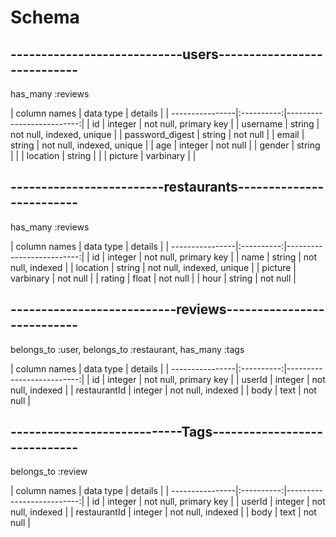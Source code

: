 <h1>Schema</h1>
<h2>----------------------------users----------------------------</h2>
<p>has_many :reviews</p>
| column names    | data type  | details                   |
| ----------------|:----------:|--------------------------:|
| id              | integer    | not null, primary key     |
| username        | string     | not null, indexed, unique |
| password_digest | string     | not null                  |
| email           | string     | not null, indexed, unique |  
| age             | integer    | not null                  |
| gender          | string     |                           |
| location        | string     |                           |  
| picture         | varbinary  |                           |
<h2>-------------------------restaurants-------------------------</h2>
<p>has_many :reviews</p>
| column names    | data type  | details                   |
| ----------------|:----------:|--------------------------:|
| id              | integer    | not null, primary key     |
| name            | string     | not null, indexed         |
| location        | string     | not null, indexed, unique |  
| picture         | varbinary  | not null                  |
| rating          | float      | not null                  |
| hour            | string     | not null                  |
<h2>---------------------------reviews---------------------------</h2>
<p>belongs_to :user, belongs_to :restaurant, has_many :tags</p>
| column names    | data type  | details                   |
| ----------------|:----------:|--------------------------:|
| id              | integer    | not null, primary key     |
| userId          | integer    | not null, indexed         |
| restaurantId    | integer    | not null, indexed         |
| body            | text       | not null                  |  
<h2>----------------------------Tags-----------------------------</h2>
<p>belongs_to :review</p>
| column names    | data type  | details                   |
| ----------------|:----------:|--------------------------:|
| id              | integer    | not null, primary key     |
| userId          | integer    | not null, indexed         |
| restaurantId    | integer    | not null, indexed         |
| body            | text       | not null                  |  
